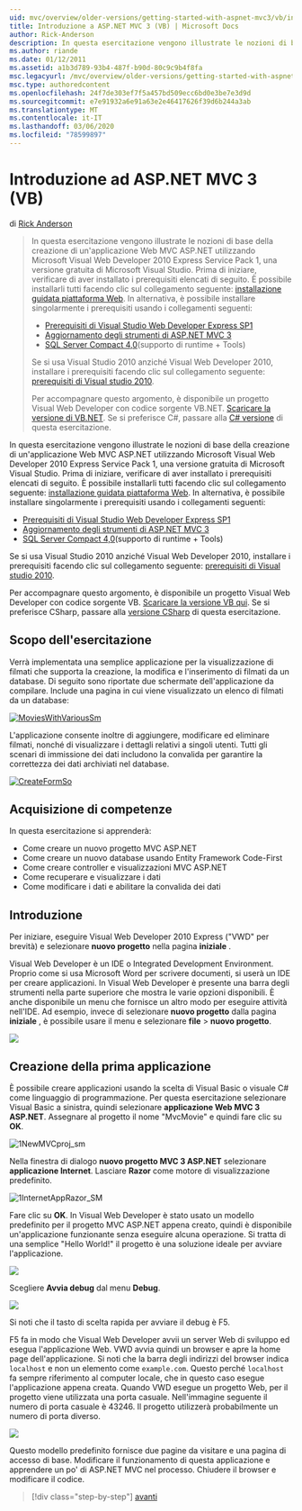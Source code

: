 ```yaml
---
uid: mvc/overview/older-versions/getting-started-with-aspnet-mvc3/vb/intro-to-aspnet-mvc-3
title: Introduzione a ASP.NET MVC 3 (VB) | Microsoft Docs
author: Rick-Anderson
description: In questa esercitazione vengono illustrate le nozioni di base della creazione di un'applicazione Web MVC ASP.NET utilizzando Microsoft Visual Web Developer 2010 Express Service Pack 1, ovvero...
ms.author: riande
ms.date: 01/12/2011
ms.assetid: a1b3d789-93b4-487f-b90d-80c9c9b4f8fa
msc.legacyurl: /mvc/overview/older-versions/getting-started-with-aspnet-mvc3/vb/intro-to-aspnet-mvc-3
msc.type: authoredcontent
ms.openlocfilehash: 24f7de303ef7f5a457bd509ecc6bd0e3be7e3d9d
ms.sourcegitcommit: e7e91932a6e91a63e2e46417626f39d6b244a3ab
ms.translationtype: MT
ms.contentlocale: it-IT
ms.lasthandoff: 03/06/2020
ms.locfileid: "78599897"
---
```

# <a name="intro-to-aspnet-mvc-3-vb"></a>Introduzione ad ASP.NET MVC 3 (VB)

di [Rick Anderson](https://twitter.com/RickAndMSFT)

> In questa esercitazione vengono illustrate le nozioni di base della creazione di un'applicazione Web MVC ASP.NET utilizzando Microsoft Visual Web Developer 2010 Express Service Pack 1, una versione gratuita di Microsoft Visual Studio. Prima di iniziare, verificare di aver installato i prerequisiti elencati di seguito. È possibile installarli tutti facendo clic sul collegamento seguente: [installazione guidata piattaforma Web](https://www.microsoft.com/web/gallery/install.aspx?appid=VWD2010SP1Pack). In alternativa, è possibile installare singolarmente i prerequisiti usando i collegamenti seguenti:
> 
> - [Prerequisiti di Visual Studio Web Developer Express SP1](https://www.microsoft.com/web/gallery/install.aspx?appid=VWD2010SP1Pack)
> - [Aggiornamento degli strumenti di ASP.NET MVC 3](https://www.microsoft.com/web/gallery/install.aspx?appsxml=&amp;appid=MVC3)
> - [SQL Server Compact 4,0](https://www.microsoft.com/web/gallery/install.aspx?appid=SQLCE;SQLCEVSTools_4_0)(supporto di runtime + Tools)
> 
> Se si usa Visual Studio 2010 anziché Visual Web Developer 2010, installare i prerequisiti facendo clic sul collegamento seguente: [prerequisiti di Visual studio 2010](https://www.microsoft.com/web/gallery/install.aspx?appsxml=&amp;appid=VS2010SP1Pack).
> 
> Per accompagnare questo argomento, è disponibile un progetto Visual Web Developer con codice sorgente VB.NET. [Scaricare la versione di VB.NET](https://code.msdn.microsoft.com/Introduction-to-MVC-3-10d1b098). Se si preferisce C#, passare alla [ C# versione](../cs/intro-to-aspnet-mvc-3.md) di questa esercitazione.

In questa esercitazione vengono illustrate le nozioni di base della creazione di un'applicazione Web MVC ASP.NET utilizzando Microsoft Visual Web Developer 2010 Express Service Pack 1, una versione gratuita di Microsoft Visual Studio. Prima di iniziare, verificare di aver installato i prerequisiti elencati di seguito. È possibile installarli tutti facendo clic sul collegamento seguente: [installazione guidata piattaforma Web](https://www.microsoft.com/web/gallery/install.aspx?appid=VWD2010SP1Pack). In alternativa, è possibile installare singolarmente i prerequisiti usando i collegamenti seguenti:

- [Prerequisiti di Visual Studio Web Developer Express SP1](https://www.microsoft.com/web/gallery/install.aspx?appid=VWD2010SP1Pack)
- [Aggiornamento degli strumenti di ASP.NET MVC 3](https://www.microsoft.com/web/gallery/install.aspx?appsxml=&amp;appid=MVC3)
- [SQL Server Compact 4,0](https://www.microsoft.com/web/gallery/install.aspx?appid=SQLCE;SQLCEVSTools_4_0)(supporto di runtime + Tools)

Se si usa Visual Studio 2010 anziché Visual Web Developer 2010, installare i prerequisiti facendo clic sul collegamento seguente: [prerequisiti di Visual studio 2010](https://www.microsoft.com/web/gallery/install.aspx?appsxml=&amp;appid=VS2010SP1Pack).

Per accompagnare questo argomento, è disponibile un progetto Visual Web Developer con codice sorgente VB. [Scaricare la versione VB qui](https://code.msdn.microsoft.com/Project/Download/FileDownload.aspx?ProjectName=aspnetmvcsamples&amp;DownloadId=14824). Se si preferisce CSharp, passare alla [versione CSharp](../cs/intro-to-aspnet-mvc-3.md) di questa esercitazione.

## <a name="what-youll-build"></a>Scopo dell'esercitazione

Verrà implementata una semplice applicazione per la visualizzazione di filmati che supporta la creazione, la modifica e l'inserimento di filmati da un database. Di seguito sono riportate due schermate dell'applicazione da compilare. Include una pagina in cui viene visualizzato un elenco di filmati da un database:

[![MoviesWithVariousSm](intro-to-aspnet-mvc-3/_static/image2.png)](intro-to-aspnet-mvc-3/_static/image1.png)

L'applicazione consente inoltre di aggiungere, modificare ed eliminare filmati, nonché di visualizzare i dettagli relativi a singoli utenti. Tutti gli scenari di immissione dei dati includono la convalida per garantire la correttezza dei dati archiviati nel database.

[![CreateFormSo](intro-to-aspnet-mvc-3/_static/image4.png)](intro-to-aspnet-mvc-3/_static/image3.png)

## <a name="skills-youll-learn"></a>Acquisizione di competenze

In questa esercitazione si apprenderà:

- Come creare un nuovo progetto MVC ASP.NET
- Come creare un nuovo database usando Entity Framework Code-First
- Come creare controller e visualizzazioni MVC ASP.NET
- Come recuperare e visualizzare i dati
- Come modificare i dati e abilitare la convalida dei dati

## <a name="getting-started"></a>Introduzione

Per iniziare, eseguire Visual Web Developer 2010 Express ("VWD" per brevità) e selezionare **nuovo progetto** nella pagina **iniziale** .

Visual Web Developer è un IDE o Integrated Development Environment. Proprio come si usa Microsoft Word per scrivere documenti, si userà un IDE per creare applicazioni. In Visual Web Developer è presente una barra degli strumenti nella parte superiore che mostra le varie opzioni disponibili. È anche disponibile un menu che fornisce un altro modo per eseguire attività nell'IDE. Ad esempio, invece di selezionare **nuovo progetto** dalla pagina **iniziale** , è possibile usare il menu e selezionare **file** &gt; **nuovo progetto**.

[![](intro-to-aspnet-mvc-3/_static/image6.png)](intro-to-aspnet-mvc-3/_static/image5.png)

## <a name="creating-your-first-application"></a>Creazione della prima applicazione

È possibile creare applicazioni usando la scelta di Visual Basic o visuale C# come linguaggio di programmazione. Per questa esercitazione selezionare Visual Basic a sinistra, quindi selezionare **applicazione Web MVC 3 ASP.NET**. Assegnare al progetto il nome "MvcMovie" e quindi fare clic su **OK**.

![1NewMVCproj_sm](intro-to-aspnet-mvc-3/_static/image7.png)

Nella finestra di dialogo **nuovo progetto MVC 3 ASP.NET** selezionare **applicazione Internet**. Lasciare **Razor** come motore di visualizzazione predefinito.

![1InternetAppRazor_SM](intro-to-aspnet-mvc-3/_static/image8.png)

Fare clic su **OK**. In Visual Web Developer è stato usato un modello predefinito per il progetto MVC ASP.NET appena creato, quindi è disponibile un'applicazione funzionante senza eseguire alcuna operazione. Si tratta di una semplice "Hello World!" il progetto è una soluzione ideale per avviare l'applicazione.

[![](intro-to-aspnet-mvc-3/_static/image10.png)](intro-to-aspnet-mvc-3/_static/image9.png)

Scegliere **Avvia debug** dal menu **Debug**.

![](intro-to-aspnet-mvc-3/_static/image11.png)

Si noti che il tasto di scelta rapida per avviare il debug è F5.

F5 fa in modo che Visual Web Developer avvii un server Web di sviluppo ed esegua l'applicazione Web. VWD avvia quindi un browser e apre la home page dell'applicazione. Si noti che la barra degli indirizzi del browser indica `localhost` e non un elemento come `example.com`. Questo perché `localhost` fa sempre riferimento al computer locale, che in questo caso esegue l'applicazione appena creata. Quando VWD esegue un progetto Web, per il progetto viene utilizzata una porta casuale. Nell'immagine seguente il numero di porta casuale è 43246. Il progetto utilizzerà probabilmente un numero di porta diverso.

![](intro-to-aspnet-mvc-3/_static/image12.png)

Questo modello predefinito fornisce due pagine da visitare e una pagina di accesso di base. Modificare il funzionamento di questa applicazione e apprendere un po' di ASP.NET MVC nel processo. Chiudere il browser e modificare il codice.

> [!div class="step-by-step"]
> [avanti](adding-a-controller.md)
